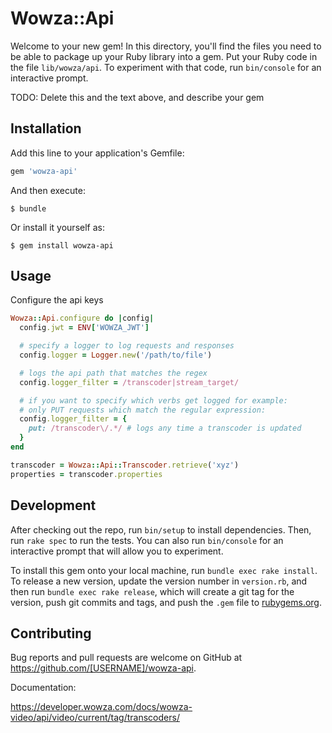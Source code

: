 # Wowza::Api

Welcome to your new gem! In this directory, you'll find the files you need to be able to package up your Ruby library into a gem. Put your Ruby code in the file `lib/wowza/api`. To experiment with that code, run `bin/console` for an interactive prompt.

TODO: Delete this and the text above, and describe your gem

## Installation

Add this line to your application's Gemfile:

```ruby
gem 'wowza-api'
```

And then execute:

    $ bundle

Or install it yourself as:

    $ gem install wowza-api

## Usage

Configure the api keys

```ruby
Wowza::Api.configure do |config|
  config.jwt = ENV['WOWZA_JWT']

  # specify a logger to log requests and responses
  config.logger = Logger.new('/path/to/file')

  # logs the api path that matches the regex
  config.logger_filter = /transcoder|stream_target/ 

  # if you want to specify which verbs get logged for example:
  # only PUT requests which match the regular expression:
  config.logger_filter = {
    put: /transcoder\/.*/ # logs any time a transcoder is updated
  }
end
```

```ruby
transcoder = Wowza::Api::Transcoder.retrieve('xyz')
properties = transcoder.properties
```

## Development

After checking out the repo, run `bin/setup` to install dependencies. Then, run `rake spec` to run the tests. You can also run `bin/console` for an interactive prompt that will allow you to experiment.

To install this gem onto your local machine, run `bundle exec rake install`. To release a new version, update the version number in `version.rb`, and then run `bundle exec rake release`, which will create a git tag for the version, push git commits and tags, and push the `.gem` file to [rubygems.org](https://rubygems.org).

## Contributing

Bug reports and pull requests are welcome on GitHub at https://github.com/[USERNAME]/wowza-api.

Documentation:

https://developer.wowza.com/docs/wowza-video/api/video/current/tag/transcoders/
